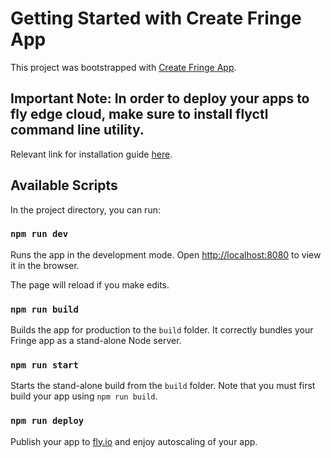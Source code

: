 # Getting Started with Create Fringe App

This project was bootstrapped with [Create Fringe App](https://github.com/bishwenduk029/fringe).

## Important Note: In order to deploy your apps to fly edge cloud, make sure to install flyctl command line utility.
Relevant link for installation guide [here](https://github.com/superfly/flyctl).
## Available Scripts

In the project directory, you can run:

### `npm run dev`

Runs the app in the development mode. Open [http://localhost:8080](http://localhost:8080) to view it in the browser.

The page will reload if you make edits.

### `npm run build`

Builds the app for production to the `build` folder. It correctly bundles your Fringe app as a stand-alone Node server. 

### `npm run start`

Starts the stand-alone build from the `build` folder. Note that you must first build your app using `npm run build`.

### `npm run deploy`

Publish your app to [fly.io](https://fly.io) and enjoy autoscaling of your app.